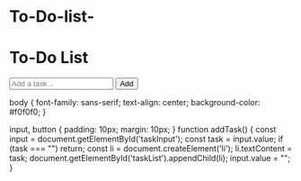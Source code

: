# To-Do-list-
<!DOCTYPE html>
<html>
<head>
  <title>To-Do List</title>
  <link rel="stylesheet" href="style.css" />
</head>
<body>
  <h1>To-Do List</h1>
  <input type="text" id="taskInput" placeholder="Add a task..." />
  <button onclick="addTask()">Add</button>
  <ul id="taskList"></ul>
  <script src="script.js"></script>
</body>
</html>
body {
  font-family: sans-serif;
  text-align: center;
  background-color: #f0f0f0;
}

input, button {
  padding: 10px;
  margin: 10px;
}
function addTask() {
  const input = document.getElementById('taskInput');
  const task = input.value;
  if (task === "") return;
  const li = document.createElement('li');
  li.textContent = task;
  document.getElementById('taskList').appendChild(li);
  input.value = "";
}
